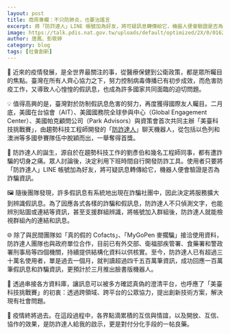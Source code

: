 ```yaml
---
layout: post
title: 商周專欄：不只防肺炎，也要治謠言
excerpt: 將「防詐達人」LINE 帳號加為好友，將可疑訊息轉傳給它，機器人便會驗證是否為詐騙資訊。
image: https://talk.pdis.nat.gov.tw/uploads/default/optimized/2X/0/016210424bb02ab250b184c71c1a21671bc4b5a8_2_1380x920.jpeg
author: 唐鳳、彭筱婷
category: blog
tags: [社會創新]
---
```


💊 近來的疫情發展，是全世界最關注的事，從醫療保健到公衛政策，都是眾所矚目的焦點。臺灣在所有人齊心協力之下，努力控制病毒傳播已有初步成效，而危害防疫工作，又導致人心惶惶的假訊息，也成為許多國家共同面臨的迫切問題。

💡 值得高興的是，臺灣對於防制假訊息危害的努力，再度獲得國際友人矚目。二月底，美國在台協會（AIT）、美國國務院全球參與中心（Global Engagement Center）、美國帕克顧問公司（Park Advisors）與資策會首次共同主辦「美臺科技挑戰賽」，由趨勢科技工程師開發的「[防詐達人](https://www.getdr.com/)」聊天機器人，從包括以色列和澳洲等多國參賽隊伍中脫穎而出，一舉奪得首獎。

📲 防詐達人的誕生，源自於在趨勢科技工作的劉彥伯和幾名工程師同事，都有遭詐騙的切身之痛。眾人討論後，決定利用下班時間自行開發防詐工具。使用者只要將「防詐達人」LINE 帳號加為好友，將可疑訊息轉傳給它，機器人便會驗證是否為詐騙資訊。

🖼️ 隨後團隊發現，許多假訊息有系統地出現在詐騙社團中，因此決定將服務擴大到辨識假訊息。為了因應各式各樣的詐騙和假訊息，防詐達人不只偵測文字，也能辨別貼圖或連結等資訊，甚至支援群組辨識，將帳號加入群組後，防詐達人就能檢視群組內的連結和訊息。

🌐 除了與民間團隊如「真的假的 Cofacts」、「MyGoPen 麥擱騙」接洽使用資料，防詐達人團隊也與政府單位合作，目前已有外交部、衛福部疾管署、食藥署和警政署刑事局等四個機關，持續提供結構化資料以供核實。至今，防詐達人已有超過三十萬名使用者，單是過去一個月，就判讀超過四千五百萬筆資訊，成功回應一百萬筆假訊息和詐騙資訊，更預計於三月推出臉書版機器人。

🔗 透過串接各方資料庫，讓訊息可以被多方確認真偽的澄清平台，也呼應了「美臺科技挑戰賽」的初衷：透過跨領域、跨平台的公眾協力，提出創新技術方案，解決現有社會問題。

🚸 疫情終將過去。在這段過程中，各界點滴累積的互信與情誼，以及開放、互信、協作的效果，是防詐達人給我的啟示，更是對付分化手段的一帖良藥。
